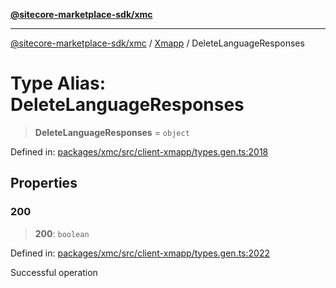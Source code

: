 [**@sitecore-marketplace-sdk/xmc**](../../../../README.md)

***

[@sitecore-marketplace-sdk/xmc](../../../../README.md) / [Xmapp](../README.md) / DeleteLanguageResponses

# Type Alias: DeleteLanguageResponses

> **DeleteLanguageResponses** = `object`

Defined in: [packages/xmc/src/client-xmapp/types.gen.ts:2018](https://github.com/Sitecore/marketplace-sdk/blob/e3ec55ede335ad59ac5875d32f0d68c50e7bc899/packages/xmc/src/client-xmapp/types.gen.ts#L2018)

## Properties

### 200

> **200**: `boolean`

Defined in: [packages/xmc/src/client-xmapp/types.gen.ts:2022](https://github.com/Sitecore/marketplace-sdk/blob/e3ec55ede335ad59ac5875d32f0d68c50e7bc899/packages/xmc/src/client-xmapp/types.gen.ts#L2022)

Successful operation
